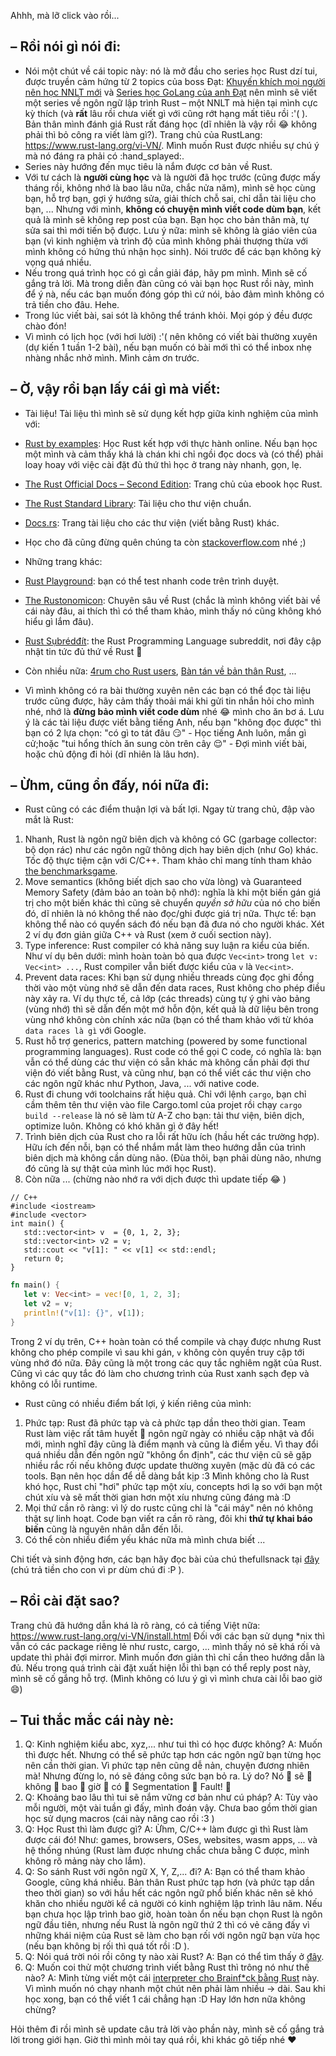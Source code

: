 Ahhh, mà lỡ click vào rồi...
## – Rồi nói gì nói đi:
- Nói một chút về cái topic này: nó là mở đầu cho series học Rust dzí tui, được truyền cảm hứng từ 2 topics của boss Đạt: [Khuyến khích mọi người nên học NNLT mới](https://daynhauhoc.com/t/khuyen-khich-moi-nguoi-nen-hoc-ngon-ngu-lap-trinh-moi/71928) và [Series học GoLang của anh Đạt](https://daynhauhoc.com/t/golang-bai-1-tour-of-go-hello-world/71940) nên mình sẽ viết một series về ngôn ngữ lập trình Rust – một NNLT mà hiện tại mình cực kỳ thích (và **rất** lâu rồi chưa viết gì với cũng rớt hạng mất tiêu rồi :'( ). Bản thân mình đánh giá Rust rất đáng học (dĩ nhiên là vậy rồi :joy: không phải thì bỏ công ra viết làm gì?). Trang chủ của RustLang: https://www.rust-lang.org/vi-VN/. Mình muốn Rust được nhiều sự chú ý mà nó đáng ra phải có :hand_splayed:. 
- Series này hướng đến mục tiêu là nắm được cơ bản về Rust.
- Với tư cách là **người cùng học** và là người đã học trước (cũng được mấy tháng rồi, không nhớ là bao lâu nữa, chắc nửa năm), mình sẽ học cùng bạn, hỗ trợ bạn, gợi ý hướng sửa, giải thích chỗ sai, chỉ dẫn tài liệu cho bạn, ... Nhưng với mình, **không có chuyện mình viết code dùm bạn**, kết quả là mình sẽ không rep post của bạn. Bạn học cho bản thân mà, tự sửa sai thì mới tiến bộ được. Lưu ý nữa: mình sẽ không là giáo viên của bạn (vì kinh nghiệm và trình độ của mình không phải thượng thừa với mình không có hứng thú nhận học sinh). Nói trước để các bạn không kỳ vọng quá nhiều.
- Nếu trong quá trình học có gì cần giải đáp, hãy pm mình. Mình sẽ cố gắng trả lời. Mà trong diễn đàn cũng có vài bạn học Rust rồi này, mình để ý nà, nếu các bạn muốn đóng góp thì cứ nói, bảo đảm mình không có trả tiền cho đâu. Hehe.
- Trong lúc viết bài, sai sót là không thể tránh khỏi. Mọi góp ý đều được chào đón!
- Vì mình có lịch học (với hơi lười) :'( nên không có viết bài thường xuyên (dự kiến 1 tuần 1-2 bài), nếu bạn muốn có bài mới thì có thể inbox nhẹ nhàng nhắc nhở mình. Mình cảm ơn trước.

## – Ờ, vậy rồi bạn lấy cái gì mà viết:
- Tài liệu! Tài liệu thì mình sẽ sử dụng kết hợp giữa kinh nghiệm của mình với:
 - [Rust by examples](https://doc.rust-lang.org/stable/rust-by-example): Học Rust kết hợp với thực hành   online. Nếu bạn học một mình và cảm thấy khá là chán khi chỉ ngồi đọc docs và (có thể) phải loay hoay với việc cài đặt đủ thứ thì học ở trang này nhanh, gọn, lẹ.
 - [The Rust Official Docs – Second Edition](https://doc.rust-lang.org/book/second-edition/index.html): Trang chủ của ebook học Rust.
 - [The Rust Standard Library](https://doc.rust-lang.org/std/): Tài liệu cho thư viện chuẩn.
 - [Docs.rs](https://docs.rs/): Trang tài liệu cho các thư viện (viết bằng Rust) khác.
 - Học cho đã cũng đừng quên chúng ta còn [stackoverflow.com](stackoverflow.com) nhé ;) 
 
- Những trang khác:
 - [Rust Playground](http://play.rust-lang.org/): bạn có thể test nhanh code trên trình duyệt.
 - [The Rustonomicon](https://doc.rust-lang.org/nomicon/): Chuyên sâu về Rust (chắc là mình không viết bài về cái này đâu, ai thích thì có thể tham khảo, mình thấy nó cũng không khó hiểu gì lắm đâu).
 - [Rust Sụbrédđít](https://www.reddit.com/r/rust/): the Rust Programming Language subreddit, nơi đây cập nhật tin tức đủ thứ về Rust :crab:
 - Còn nhiều nữa: [4rum cho Rust users](https://users.rust-lang.org/), [Bàn tán về bản thân Rust](https://internals.rust-lang.org/), ...
- Vì mình không có ra bài thường xuyên nên các bạn có thể đọc tài liệu trước cũng được, hãy cảm thấy thoải mái khi gửi tin nhắn hỏi cho mình nhé, nhớ là **đừng bảo mình viết code dùm** nhé :joy: mình cho ăn bơ á. Lưu ý là các tài liệu được viết bằng tiếng Anh, nếu bạn "không đọc được" thì bạn có 2 lựa chọn: "có gì to tát đâu :smirk:" - Học tiếng  Anh luôn, mần gì cử;hoặc "tui hổng thích ăn sung còn trên cây :relieved:" - Đợi mình viết bài, hoặc chủ động đi hỏi (dĩ nhiên là lâu hơn).

## – Ừhm, cũng ổn đấy, nói nữa đi:
- Rust cũng có các điểm thuận lợi và bất lợi. Ngay từ trang chủ, đập vào mắt là Rust:
 1. Nhanh, Rust là ngôn ngữ biên dịch và không có GC (garbage collector: bộ dọn rác) như các ngôn ngữ thông dịch hay biên dịch (như Go) khác. Tốc độ thực tiệm cận với C/C++. Tham khảo chỉ mang tính tham khảo [the benchmarksgame](https://benchmarksgame-team.pages.debian.net/benchmarksgame/faster/rust.html).
 2. Move semantics (không biết dịch sao cho vừa lòng) và Guaranteed Memory Safety (đảm bảo an toàn bộ nhớ): nghĩa là khi một biến gán giá trị cho một biến khác thì cũng sẽ chuyển *quyền sở hữu* của nó cho biến đó, dĩ nhiên là nó không thể nào đọc/ghi được giá trị nữa. Thực tế: bạn không thể nào có quyển sách đó nếu bạn đã đưa nó cho người khác. Xét 2 ví dụ đơn giản giữa C++ và Rust (xem ở cuối section này).
 3. Type inference: Rust compiler có khả năng suy luận ra kiểu của biến. Như ví dụ bên dưới: mình hoàn toàn bỏ qua được `Vec<int>` trong `let v: Vec<int> ...`, Rust compiler vẫn biết được kiểu của `v` là `Vec<int>`.
 4. Prevent data races: Khi bạn sử dụng nhiều threads cùng đọc ghi đồng thời vào một vùng nhớ sẽ dẫn đến data races, Rust không cho phép điều này xảy ra. Ví dụ thực tế, cả lớp (các threads) cùng tự ý ghi vào bảng (vùng nhớ) thì sẽ dẫn đến một mớ hỗn độn, kết quả là dữ liệu bên trong vùng nhớ không còn chính xác nữa (bạn có thể tham khảo với từ khóa `data races là gì` với Google.
 5. Rust hỗ trợ generics, pattern matching (powered by some functional programming languages). Rust code có thể gọi C code, có nghĩa là: bạn vẫn có thể dùng các thư viện có sẵn khác mà không cần phải đợi thư viện đó viết bằng Rust, và cũng như, bạn có thể viết các thư viện cho các ngôn ngữ khác như Python, Java, ... với native code.
 6. Rust đi chung với toolchains rất hiệu quả. Chỉ với lệnh `cargo`, bạn chỉ cầm thêm tên thư viện vào file Cargo.toml của projet rồi chạy `cargo build --release` là nó sẽ làm từ A-Z cho bạn: tải thư viện, biên dịch, optimize luôn. Không có khó khăn gì ở đây hết!
 7. Trình biên dịch của Rust cho ra lỗi rất hữu ích (hầu hết các trường hợp). Hữu ích đến nỗi, bạn có thể nhắm mắt làm theo hướng dẫn của trình biên dịch mà không cần dùng não. (Đùa thôi, bạn phải dùng não, nhưng đó cũng là sự thật của mình lúc mới học Rust).
 8. Còn nữa ... (chừng nào nhớ ra với dịch được thì update tiếp :joy: )

```
// C++
#include <iostream>
#include <vector>
int main() {
   std::vector<int> v  = {0, 1, 2, 3};
   std::vector<int> v2 = v;
   std::cout << "v[1]: " << v[1] << std::endl;
   return 0;
}
```
```rust
fn main() {
   let v: Vec<int> = vec![0, 1, 2, 3];
   let v2 = v;
   println!("v[1]: {}", v[1]);
}
```
Trong 2 ví dụ trên, C++ hoàn toàn có thể compile và chạy được nhưng Rust không cho phép compile vì sau khi gán, `v` không còn quyền truy cập tới vùng nhớ đó nữa.
Đây cũng là một trong các quy tắc nghiêm ngặt của Rust. Cũng vì các quy tắc đó làm cho chương trình của Rust xanh sạch đẹp và không có lỗi runtime.

- Rust cũng có nhiều điểm bất lợi, ý kiến riêng của mình:
 1. Phức tạp: Rust đã phức tạp và cả phức tạp dần theo thời gian. Team Rust làm việc rất tâm huyết :triumph: ngôn ngữ ngày có nhiều cập nhật và đổi mới, mình nghĩ đây cũng là điểm mạnh và cũng là điểm yếu. Vì thay đổi quá nhiều dẫn đến ngôn ngữ "không ổn định", các thư viện cũ sẽ gặp nhiều rắc rối nếu không được update thường xuyên (mặc dù đã có các tools. Bạn nên học dần để dễ dàng bắt kịp :3 Mình không cho là Rust khó học, Rust chỉ "hơi" phức tạp một xíu, concepts hơi lạ so với bạn một chút xíu và sẽ mất thời gian hơn một xíu nhưng cũng đáng mà :D 
 2. Mọi thứ cần rõ ràng: vì lý do rustc cũng chỉ là "cái máy" nên nó không thật sự linh hoạt. Code bạn viết ra cần  rõ ràng, đôi khi **thứ tự khai báo biến** cũng là nguyên nhân dẫn đến lỗi.
 3. Có thể còn nhiều điểm yếu khác nữa mà mình chưa biết ...

Chi tiết và sinh động hơn, các bạn hãy đọc bài của chú thefullsnack tại [đây](https://thefullsnack.com/posts/rust-intro.html) (chú trả tiền cho con vì pr dùm chú đi :P ).

## – Rồi cài đặt sao?

Trang chủ đã hướng dẫn khá là rõ ràng, có cả tiếng Việt nữa: https://www.rust-lang.org/vi-VN/install.html
Đối với các bạn sử dụng *nix thì vẫn có các package riêng lẻ như rustc, cargo, ... mình thấy nó sẽ khá rối và update thì phải đợi mirror. Mình muốn đơn giản thì chỉ cần theo hướng dẫn là đủ. Nếu trong quá trình cài đặt xuất hiện lỗi thì bạn có thể reply post này, mình sẽ cố gắng hỗ trợ. (Mình không có lưu ý gì vì mình chưa cài lỗi bao giờ :smile:) 

## – Tui thắc mắc cái này nè:
1. Q: Kinh nghiệm kiểu abc, xyz,... như tui thì có học được không?
A: Muốn thì được hết. Nhưng có thể sẽ phức tạp hơn các ngôn ngữ bạn từng học nên cần thời gian. Vì phức tạp nên cũng dễ nản, chuyện đương nhiên mà! Nhưng đừng lo, nó sẽ đáng công sức bạn bỏ ra. Lý do? Nó :clap: sẽ :clap: không  :clap: bao :clap: giờ :clap: có :clap: Segmentation :clap: Fault!  :clap:
2. Q: Khoảng bao lâu thì tui sẽ nắm vững cơ bản như cú pháp?
A: Tùy vào mỗi người, một vài tuần gì đấy, mình đoán vậy. Chưa bao gồm thời gian học sử dụng macros (cái này nâng cao rồi :3 )
3. Q: Học Rust thì làm được gì?
A: Ừhm, C/C++ làm được gì thì Rust làm được cái đó! Như: games, browsers, OSes, websites, wasm apps, ... và hệ thống nhúng (Rust làm được nhưng chắc chưa bằng C được, mình không rõ mảng này cho lắm).
4. Q: So sánh Rust với ngôn ngữ X, Y, Z,... đi?
A: Bạn có thể tham khảo Google, cũng khá nhiều. Bản thân Rust phức tạp hơn (và phức tạp dần theo thời gian) so với hầu hết các ngôn ngữ phổ biến khác nên sẽ khó khăn cho nhiều người kể cả người có kinh nghiệm lập trình lâu năm. Nếu bạn chưa học lập trình bao giờ, hoàn toàn ổn nếu bạn chọn Rust là ngôn ngữ đầu tiên, nhưng nếu Rust là ngôn ngữ thứ 2 thì có vẻ căng đấy vì những khái niệm của Rust sẽ làm cho bạn rối với ngôn ngữ bạn vừa học (nếu bạn không bị rối thì quá tốt rồi :D ).
5. Q: Nói quá trời nói rồi công ty nào xài Rust?
A: Bạn có thể tìm thấy ở [đây](https://www.rust-lang.org/en-US/friends.html).
6. Q: Muốn coi thử một chương trình viết bằng Rust thì trông nó như thế nào?
A: Mình từng viết một cái [interpreter cho Brainf*ck bằng Rust](https://daynhauhoc.com/t/i-challenge-dnh-to/56821/4) này. Vì mình muốn nó chạy nhanh một chút nên phải làm nhiều -> dài. Sau khi học xong, bạn có thể viết 1 cái chẳng hạn :D Hay lớn hơn nữa không chừng?

Hỏi thêm đi rồi mình sẽ update câu trả lời vào phần này, mình sẽ cố gắng trả lời trong giới hạn. Giờ thì mình mỏi tay quá rồi, khi khác gõ tiếp nhé :heart:

